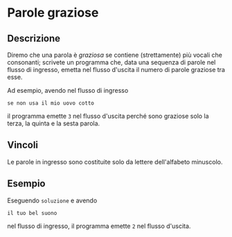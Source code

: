 Parole graziose
===============

Descrizione
-----------

Diremo che una parola è *graziosa* se contiene (strettamente) più vocali che
consonanti; scrivete un programma che, data una sequenza di parole nel flusso di
ingresso, emetta nel flusso d'uscita il numero di parole graziose tra esse.

Ad esempio, avendo nel flusso di ingresso

    se non usa il mio uovo cotto

il programma emette `3` nel flusso d'uscita perché sono graziose solo la terza,
la quinta e la sesta parola.


Vincoli
-------

Le parole in ingresso sono costituite solo da lettere dell'alfabeto minuscolo.


Esempio
-------

Eseguendo `soluzione` e avendo

    il tuo bel suono

nel flusso di ingresso, il programma emette `2` nel flusso d'uscita.
